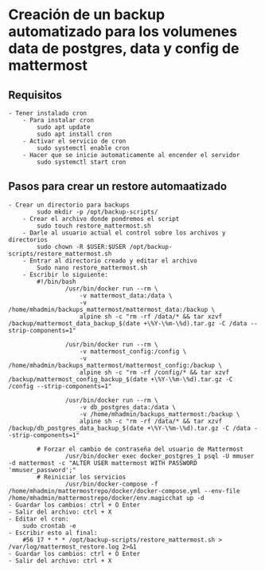 # Creación de un backup automatizado para los volumenes data de postgres, data y config de mattermost

## Requisitos
    - Tener instalado cron
        - Para instalar cron
            sudo apt update
            sudo apt install cron
        - Activar el servicio de cron
            sudo systemctl enable cron
        - Hacer que se inicie automaticamente al encender el servidor
            sudo systemctl start cron
## Pasos para crear un restore automaatizado
    - Crear un directorio para backups
            sudo mkdir -p /opt/backup-scripts/
        - Crear el archivo donde pondremos el script
            sudo touch restore_mattermost.sh
        - Darle al usuario actual el control sobre los archivos y directorios
            sudo chown -R $USER:$USER /opt/backup-scripts/restore_mattermost.sh
        - Entrar al directorio creado y editar el archivo
            Sudo nano restore_mattermost.sh
        - Escribir lo siguiente:
            #!/bin/bash
                    /usr/bin/docker run --rm \
                        -v mattermost_data:/data \
                        -v /home/mhadmin/backups_mattermost/mattermost_data:/backup \
                        alpine sh -c "rm -rf /data/* && tar xzvf /backup/mattermost_data_backup_$(date +\%Y-\%m-\%d).tar.gz -C /data --strip-components=1"

                    /usr/bin/docker run --rm \
                        -v mattermost_config:/config \
                        -v /home/mhadmin/backups_mattermost/mattermost_config:/backup \
                        alpine sh -c "rm -rf /config/* && tar xzvf /backup/mattermost_config_backup_$(date +\%Y-\%m-\%d).tar.gz -C /config --strip-components=1"

                    /usr/bin/docker run --rm \
                        -v db_postgres_data:/data \
                        -v /home/mhadmin/backups_mattermost:/backup \
                        alpine sh -c "rm -rf /data/* && tar xzvf /backup/db_postgres_data_backup_$(date +\%Y-\%m-\%d).tar.gz -C /data --strip-components=1"

            # Forzar el cambio de contraseña del usuario de Mattermost
                    /usr/bin/docker exec docker_postgres_1 psql -U mmuser -d mattermost -c "ALTER USER mattermost WITH PASSWORD 'mmuser_password';"
            # Reiniciar los servicios
                    /usr/bin/docker-compose -f /home/mhadmin/mattermostrepo/docker/docker-compose.yml --env-file /home/mhadmin/mattermostrepo/docker/env.magicchat up -d
    - Guardar los cambios: ctrl + O Enter
    - Salir del archivo: ctrl + X
    - Editar el cron:
        sudo crontab -e
    - Escribir esto al final:
        #56 17 * * * /opt/backup-scripts/restore_mattermost.sh > /var/log/mattermost_restore.log 2>&1
    - Guardar los cambios: ctrl + O Enter
    - Salir del archivo: ctrl + X